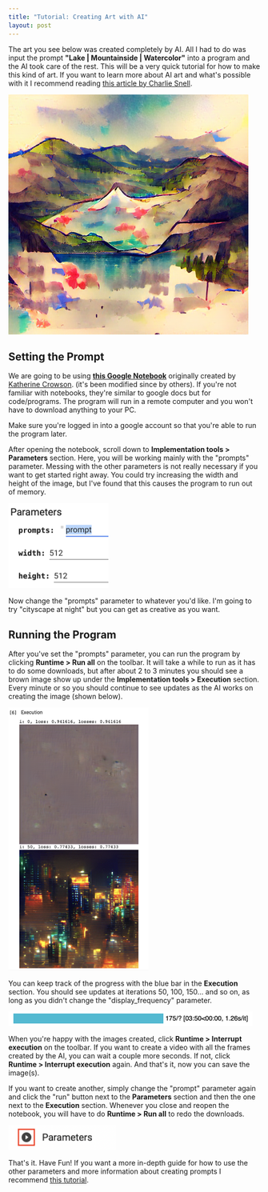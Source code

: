 ```yaml
---
title: "Tutorial: Creating Art with AI"
layout: post
---
```


The art you see below was created completely by AI. All I had to do
was input the prompt **"Lake \| Mountainside \| Watercolor"** into a program and
the AI took care of the rest. This will be a very quick tutorial for how to make this
kind of art. If you want to learn more about AI art and what's possible 
with it I recommend reading 
[this article by Charlie Snell](https://ml.berkeley.edu/blog/posts/clip-art/).

![Lake \| Mountainside \| Watercolor](/assets/images/creating-art-with-AI-post/Lake-Mountainside-Watercolor.png)

## Setting the Prompt

We are going to be using [**this Google Notebook**](https://colab.research.google.com/drive/1_4Jl0a7WIJeqy5LTjPJfZOwMZopG5C-W?usp=sharing) originally created by [Katherine Crowson](https://github.com/crowsonkb).
(it's been modified since by others). If you're not familiar with notebooks, 
they're similar to google docs but for code/programs. The program will run in a 
remote computer and you won't have to download anything to your PC. 

Make sure you're logged in into a google account so that you're 
able to run the program later. 

After opening the notebook, scroll down to **Implementation tools > Parameters** section. 
Here, you will be working mainly with the "prompts" parameter. Messing with the 
other parameters is not really necessary if you want to get started right away. 
You could try increasing the width and height of the image, but I've found that 
this causes the program to run out of memory.

<img src="/assets/images/creating-art-with-AI-post/parameters.png" width=200 height=170/>

Now change the "prompts" parameter to whatever you'd like. I'm going to try
"cityscape at night" but you can get as creative as you want.

## Running the Program

After you've set the "prompts" parameter, you can run the program by clicking 
**Runtime > Run all** on the toolbar. It will take a while to run as it has
to do some downloads, but after about 2 to 3 minutes you should see a brown image
show up under the **Implementation tools > Execution** section. Every minute or 
so you should continue to see updates as the AI works on creating the image 
(shown below).

<img src="/assets/images/creating-art-with-AI-post/updates.png" width=280 height=526/>

You can keep track of the progress with the blue bar in the **Execution**
section. You should see updates at iterations 50, 100, 150... and so on, as
long as you didn't change the "display_frequency" parameter.

<img src="/assets/images/creating-art-with-AI-post/progress.png" width=488 height=29/>

When you're happy with the images created, click **Runtime > Interrupt execution**
on the toolbar. If you want to create a video with all the frames created by the
AI, you can wait a couple more seconds. If not, click **Runtime > Interrupt execution**
again.  And that's it, now you can save the image(s).

If you want to create another, simply change the "prompt" parameter again and 
click the "run" button next to the **Parameters** section and then the one next to the
**Execution** section. Whenever you close and reopen the notebook, you will
have to do **Runtime > Run all** to redo the downloads.

<img src="/assets/images/creating-art-with-AI-post/run-button.png" width=215 height=50/>

That's it. Have Fun! If you want a more in-depth guide for how to use the
other parameters and more information about creating prompts I recommend 
[this tutorial](https://docs.google.com/document/d/1Lu7XPRKlNhBQjcKr8k8qRzUzbBW7kzxb5Vu72GMRn2E/edit).